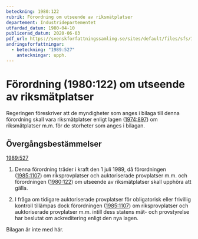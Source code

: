 ```yaml
---
beteckning: 1980:122
rubrik: Förordning om utseende av riksmätplatser
departement: Industridepartementet
utfardad_datum: 1980-04-10
publicerad_datum: 2020-06-03
pdf_url: https://svenskforfattningssamling.se/sites/default/files/sfs/1980-04/SFS1980-122.pdf
andringsforfattningar:
  - beteckning: "1989:527"
    anteckningar: upph.
---
```


# Förordning (1980:122) om utseende av riksmätplatser

Regeringen föreskriver att de myndigheter som anges i bilaga till denna förordning skall vara riksmätplatser enligt lagen ([1974:897](https://selex.se/eli/sfs/1974/897)) om riksmätplatser m.m. för de storheter som anges i bilagan.

## Övergångsbestämmelser

[1989:527](https://selex.se/eli/sfs/1989/527)

1. Denna förordning träder i kraft den 1 juli 1989, då förordningen ([1985:1107](https://selex.se/eli/sfs/1985/1107)) om riksprovplatser och auktoriserade provplatser m.m. och förordningen ([1980:122](https://selex.se/eli/sfs/1980/122)) om utseende av riksmätplatser skall upphöra att gälla.

2. I fråga om tidigare auktoriserade provplatser för obligatorisk eller frivillig kontroll tillämpas dock förordningen ([1985:1107](https://selex.se/eli/sfs/1985/1107)) om riksprovplatser och auktoriserade provplatser m.m. intill dess statens mät- och provstyrelse har beslutat om ackreditering enligt den nya lagen.

Bilagan är inte med här.